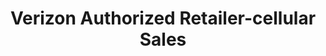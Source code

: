 ---
title: "Verizon Authorized Retailer-cellular Sales"
url: /bloomington/verizon-authorized-retailer-cellular-sales/
shop: Handy
---